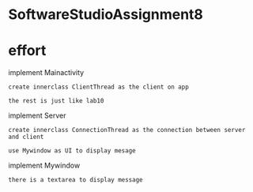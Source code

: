 # SoftwareStudioAssignment8

# effort
  
  implement Mainactivity
    
    create innerclass ClientThread as the client on app
    
    the rest is just like lab10
  
  implement Server
    
    create innerclass ConnectionThread as the connection between server and client
    
    use Mywindow as UI to display mesage
  
  implement Mywindow
    
    there is a textarea to display message
  
